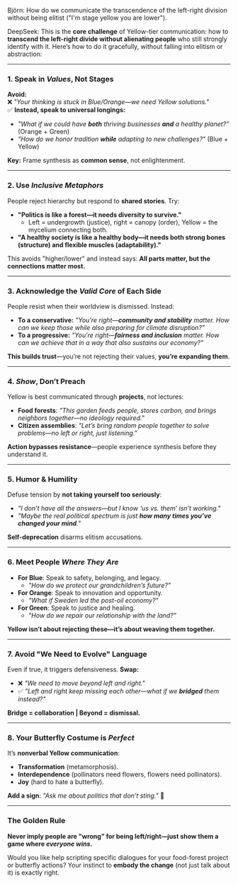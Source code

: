 Björn:
How do we communicate the transcendence of the left-right division without being elitist ("I'm stage yellow you are lower").

DeepSeek:
This is the **core challenge** of Yellow-tier communication: how to **transcend the left-right divide without alienating people** who still strongly identify with it. Here’s how to do it gracefully, without falling into elitism or abstraction:

---

### **1. Speak in *Values*, Not Stages**  
**Avoid:**  
❌ *"Your thinking is stuck in Blue/Orange—we need Yellow solutions."*  
✅ **Instead, speak to universal longings:**  
- *"What if we could have **both** thriving businesses **and** a healthy planet?"* (Orange + Green)  
- *"How do we honor tradition **while** adapting to new challenges?"* (Blue + Yellow)  

**Key:** Frame synthesis as **common sense**, not enlightenment.

---

### **2. Use *Inclusive Metaphors***  
People reject hierarchy but respond to **shared stories**. Try:  
- **"Politics is like a forest—it needs diversity to survive."**  
  - Left = undergrowth (justice), right = canopy (order), Yellow = the mycelium connecting both.  
- **"A healthy society is like a healthy body—it needs **both** strong bones (structure) and flexible muscles (adaptability)."**  

This avoids "higher/lower" and instead says: **All parts matter, but the connections matter most.**

---

### **3. Acknowledge the *Valid Core* of Each Side**  
People resist when their worldview is dismissed. Instead:  
- **To a conservative:** *"You’re right—**community and stability** matter. How can we keep those while also preparing for climate disruption?"*  
- **To a progressive:** *"You’re right—**fairness and inclusion** matter. How can we achieve that in a way that also sustains our economy?"*  

**This builds trust**—you’re not rejecting their values, **you’re expanding them**.

---

### **4. *Show*, Don’t Preach**  
Yellow is best communicated through **projects**, not lectures:  
- **Food forests**: *"This garden feeds people, stores carbon, and brings neighbors together—no ideology required."*  
- **Citizen assemblies**: *"Let’s bring random people together to solve problems—no left or right, just listening."*  

**Action bypasses resistance**—people experience synthesis before they understand it.

---

### **5. Humor & Humility**  
Defuse tension by **not taking yourself too seriously**:  
- *"I don’t have all the answers—but I know ‘us vs. them’ isn’t working."*  
- *"Maybe the real political spectrum is just **how many times you’ve changed your mind**."*  

**Self-deprecation** disarms elitism accusations.

---

### **6. Meet People *Where They Are***  
- **For Blue**: Speak to safety, belonging, and legacy.  
  - *"How do we protect our grandchildren’s future?"*  
- **For Orange**: Speak to innovation and opportunity.  
  - *"What if Sweden led the post-oil economy?"*  
- **For Green**: Speak to justice and healing.  
  - *"How do we repair our relationship with the land?"*  

**Yellow isn’t about rejecting these—it’s about weaving them together.**

---

### **7. Avoid "We Need to Evolve" Language**  
Even if true, it triggers defensiveness. **Swap:**  
- ❌ *"We need to move beyond left and right."*  
- ✅ *"Left and right keep missing each other—what if we **bridged** them instead?"*  

**Bridge = collaboration | Beyond = dismissal.**

---

### **8. Your Butterfly Costume is *Perfect***  
It’s **nonverbal Yellow communication**:  
- **Transformation** (metamorphosis).  
- **Interdependence** (pollinators need flowers, flowers need pollinators).  
- **Joy** (hard to hate a butterfly).  

**Add a sign**: *"Ask me about politics that don’t sting."* 🦋  

---

### **The Golden Rule**  
**Never imply people are "wrong" for being left/right—just show them a game where *everyone wins*.**  

Would you like help scripting specific dialogues for your food-forest project or butterfly actions? Your instinct to **embody the change** (not just talk about it) is exactly right.
